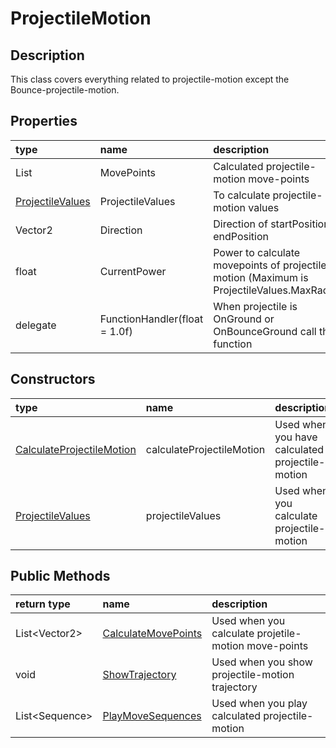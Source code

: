 # ProjectileMotion

## Description

This class covers everything related to projectile-motion except the Bounce-projectile-motion.

## Properties

| type | name | description |
| :--- | :--- | :--- |
| List<Vector2> | MovePoints | Calculated projectile-motion move-points |
| [ProjectileValues](ProjectileValues.md) | ProjectileValues | To calculate projectile-motion values |
| Vector2 | Direction | Direction of startPosition to endPosition |
| float | CurrentPower | Power to calculate movepoints of projectile-motion (Maximum is ProjectileValues.MaxRadius) |
| delegate | FunctionHandler(float = 1.0f) | When projectile is OnGround or OnBounceGround call this function |

## Constructors

| type | name | description |
| :--- | :--- | :--- |
| [CalculateProjectileMotion](CalculateProjectileMotion.md) | calculateProjectileMotion | Used when you have calculated projectile-motion |
| [ProjectileValues](ProjectileValues.md) | projectileValues | Used when you calculate projectile-motion |

## Public Methods

| return type | name | description |
| :--- | :--- | :--- |
| List&lt;Vector2&gt; | [CalculateMovePoints](CalculateMovePoints.md) | Used when you calculate projetile-motion move-points |
| void | [ShowTrajectory](CalculateMovePoints.md) | Used when you show projectile-motion trajectory |
| List&lt;Sequence&gt; | [PlayMoveSequences](CalculateMovePoints.md) | Used when you play calculated projectile-motion |
